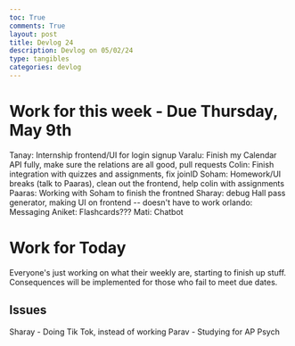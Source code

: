 ```yaml
---
toc: True
comments: True
layout: post
title: Devlog 24
description: Devlog on 05/02/24
type: tangibles
categories: devlog
---
```



# Work for this week - Due Thursday, May 9th

Tanay: Internship frontend/UI for login signup
Varalu: Finish my Calendar API fully, make sure the relations are all good, pull requests
Colin: Finish integration with quizzes and assignments, fix joinID
Soham: Homework/UI breaks (talk to Paaras), clean out the frontend, help colin with assignments
Paaras: Working with Soham to finish the frontned
Sharay: debug Hall pass generator, making UI on frontend  -- doesn't have to work
orlando: Messaging
Aniket: Flashcards???
Mati: Chatbot 


# Work for Today
Everyone's just working on what their weekly are, starting to finish up stuff. Consequences will be implemented for those who fail to meet due dates.


## Issues
Sharay  - Doing Tik Tok, instead of working
Parav - Studying for AP Psych


